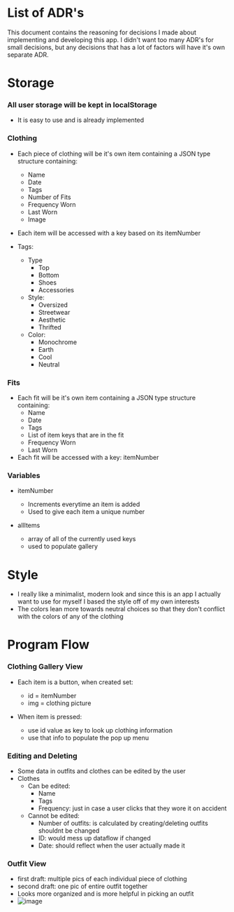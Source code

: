 # List of ADR's
This document contains the reasoning for decisions I made about implementing and developing this app. I didn't want too many ADR's for
small decisions, but any decisions that has a lot of factors will have it's own separate ADR.

# Storage
### All user storage will be kept in localStorage
- It is easy to use and is already implemented

### Clothing
- Each piece of clothing will be it's own item containing a JSON type structure containing:
  - Name
  - Date
  - Tags
  - Number of Fits
  - Frequency Worn
  - Last Worn
  - Image
- Each item will be accessed with a key based on its itemNumber

- Tags:
  - Type
    - Top
    - Bottom
    - Shoes
    - Accessories
  - Style:
    - Oversized
    - Streetwear
    - Aesthetic
    - Thrifted
  - Color:
    - Monochrome
    - Earth
    - Cool
    - Neutral
### Fits
- Each fit will be it's own item containing a JSON type structure containing:
  - Name
  - Date
  - Tags
  - List of item keys that are in the fit
  - Frequency Worn
  - Last Worn
- Each fit will be accessed with a key: itemNumber

### Variables
- itemNumber
  - Increments everytime an item is added
  - Used to give each item a unique number

- allItems
  - array of all of the currently used keys
  - used to populate gallery

# Style
- I really like a minimalist, modern look and since this is an app I actually want to use for myself
I based the style off of my own interests
- The colors lean more towards neutral choices so that they don't conflict with the colors of any of the clothing

# Program Flow

### Clothing Gallery View
- Each item is a button, when created set:
  - id = itemNumber
  - img = clothing picture

- When item is pressed:
  - use id value as key to look up clothing information
  - use that info to populate the pop up menu

### Editing and Deleting
- Some data in outfits and clothes can be edited by the user
- Clothes
  - Can be edited:
    - Name
    - Tags
    - Frequency: just in case a user clicks that they wore it on accident
  - Cannot be edited:
    - Number of outfits: is calculated by creating/deleting outfits shouldnt be changed
    - ID: would mess up dataflow if changed
    - Date: should reflect when the user actually made it
### Outfit View
- first draft: multiple pics of each individual piece of clothing
- second draft: one pic of entire outfit together
- Looks more organized and is more helpful in picking an outfit
- ![image](https://user-images.githubusercontent.com/114447806/209722495-90b18b85-17b8-4e4e-87ee-b0151337fbc3.png)

